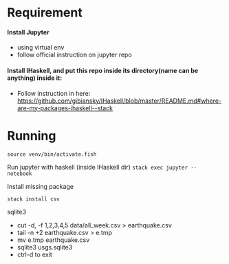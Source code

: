 


# Requirement
#### Install Jupyter
- using virtual env
- follow official instruction on jupyter repo

#### Install IHaskell, and put this repo inside its directory(name can be anything) inside it:
- Follow instruction in here: https://github.com/gibiansky/IHaskell/blob/master/README.md#where-are-my-packages-ihaskell--stack


# Running

`source venv/bin/activate.fish`

Run jupyter with haskell (inside IHaskell dir)
`stack exec jupyter -- notebook`

Install missing package

`stack install csv`


sqlite3

- cut -d, -f 1,2,3,4,5 data/all_week.csv > earthquake.csv
-  tail -n +2 earthquake.csv > e.tmp
- mv e.tmp earthquake.csv 
- sqlite3 usgs.sqlite3
- ctrl-d to exit